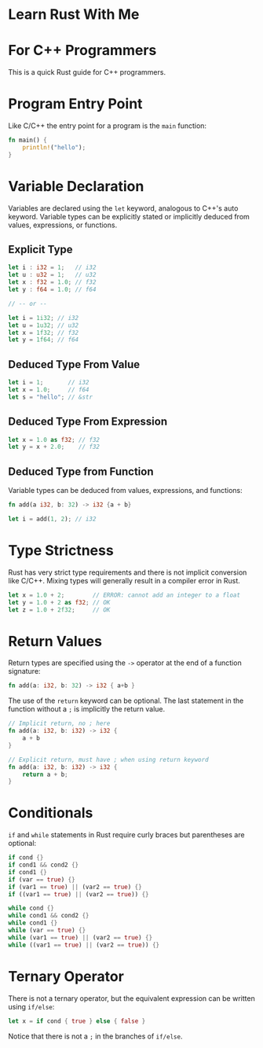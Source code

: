 # Learn Rust With Me

# For C++ Programmers
This is a quick Rust guide for C++ programmers.

# Program Entry Point
Like C/C++ the entry point for a program is the `main` function:
```rust
fn main() {
    println!("hello");
}
```

# Variable Declaration
Variables are declared using the `let` keyword, analogous to C++'s auto keyword. Variable types can be explicitly stated or implicitly deduced from values, expressions, or functions.

## Explicit Type
```rust
let i : i32 = 1;   // i32
let u : u32 = 1;   // u32
let x : f32 = 1.0; // f32
let y : f64 = 1.0; // f64

// -- or --

let i = 1i32; // i32
let u = 1u32; // u32
let x = 1f32; // f32
let y = 1f64; // f64
```

## Deduced Type From Value
```rust
let i = 1;       // i32
let x = 1.0;     // f64
let s = "hello"; // &str
```

## Deduced Type From Expression
```rust
let x = 1.0 as f32; // f32
let y = x + 2.0;    // f32
```

## Deduced Type from Function
Variable types can be deduced from values, expressions, and functions:
```rust
fn add(a i32, b: 32) -> i32 {a + b}

let i = add(1, 2); // i32
```

# Type Strictness
Rust has very strict type requirements and there is not implicit conversion like C/C++. Mixing types will generally result in a compiler error in Rust.
```rust
let x = 1.0 + 2;        // ERROR: cannot add an integer to a float
let y = 1.0 + 2 as f32; // OK
let z = 1.0 + 2f32;     // OK
```

# Return Values
Return types are specified using the `->` operator at the end of a function signature:
```rust
fn add(a: i32, b: 32) -> i32 { a+b }
```

The use of the `return` keyword can be optional. The last statement in the function without a `;` is implicitly the return value. 
```rust
// Implicit return, no ; here
fn add(a: i32, b: i32) -> i32 {
    a + b
}

// Explicit return, must have ; when using return keyword
fn add(a: i32, b: i32) -> i32 {
    return a + b;
}
```

# Conditionals
`if` and `while` statements in Rust require curly braces but parentheses are optional:
```rust
if cond {}
if cond1 && cond2 {}
if cond1 {}
if (var == true) {}
if (var1 == true) || (var2 == true) {}
if ((var1 == true) || (var2 == true)) {}

while cond {}
while cond1 && cond2 {}
while cond1 {}
while (var == true) {}
while (var1 == true) || (var2 == true) {}
while ((var1 == true) || (var2 == true)) {}
```

# Ternary Operator
There is not a ternary operator, but the equivalent expression can be written using `if/else`:
```rust
let x = if cond { true } else { false }
```

Notice that there is not a `;` in the branches of `if/else`.
